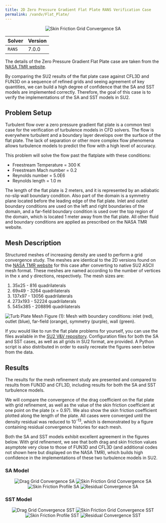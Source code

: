 ```yaml
---
title: 2D Zero Pressure Gradient Flat Plate RANS Verification Case
permalink: /vandv/Flat_Plate/
---
```


<p align="center">
<img src="/vandv_files/Flat_Plate/images/flatplate_cf_0p97_gridconv_sa.png" alt="Skin Friction Grid Convergence SA" />
</p>

| Solver | Version |
| --- | --- |
|  `RANS` | 7.0.0 |

The details of the Zero Pressure Gradient Flat Plate case are taken from the [NASA TMR website](https://turbmodels.larc.nasa.gov/flatplate.html).

By comparing the SU2 results of the flat plate case against CFL3D and FUN3D on a sequence of refined grids and seeing agreement of key quantities, we can build a high degree of confidence that the SA and SST models are implemented correctly. Therefore, the goal of this case is to verify the implementations of the SA and SST models in SU2.

## Problem Setup

Turbulent flow over a zero pressure gradient flat plate is a common test case for the verification of turbulence models in CFD solvers. The flow is everywhere turbulent and a boundary layer develops over the surface of the flat plate. The lack of separation or other more complex flow phenomena allows turbulence models to predict the flow with a high level of accuracy.

This problem will solve the flow past the flatplate with these conditions:
- Freestream Temperature = 300 K
- Freestream Mach number = 0.2
- Reynolds number = 5.0E6
- Reynolds length = 1.0 m

The length of the flat plate is 2 meters, and it is represented by an adiabatic no-slip wall boundary condition. Also part of the domain is a symmetry plane located before the leading edge of the flat plate. Inlet and outlet boundary conditions are used on the left and right boundaries of the domain, and a far-field boundary condition is used over the top region of the domain, which is located 1 meter away from the flat plate. All other fluid and boundary conditions are applied as prescribed on the NASA TMR website.

## Mesh Description

Structured meshes of increasing density are used to perform a grid convergence study. The meshes are identical to the 2D versions found on the [NASA TMR website](https://turbmodels.larc.nasa.gov/flatplate_grids.html) for this case after converting to native SU2 ASCII mesh format. These meshes are named according to the number of vertices in the x and y directions, respectively. The mesh sizes are:

1. 35x25   - 816 quadrilaterals
2. 69x49   - 3264 quadrilaterals
3. 137x97  - 13056 quadrilaterals
4. 273x193 - 52224 quadrilaterals
5. 545x385 - 208896 quadrilaterals

![Turb Plate Mesh](/vandv_files/Flat_Plate/images/turb_plate_mesh_bcs.png)
Figure (1): Mesh with boundary conditions: inlet (red), outlet (blue), far-field (orange), symmetry (purple), wall (green).

If you would like to run the flat plate problems for yourself, you can use the files available in the [SU2 V&V repository](https://github.com/su2code/VandV/tree/master/rans/flatplate). Configuration files for both the SA and SST cases, as well as all grids in SU2 format, are provided. A Python script is also distributed in order to easily recreate the figures seen below from the data.

## Results

The results for the mesh refinement study are presented and compared to results from FUN3D and CFL3D, including results for both the SA and SST turbulence models.

We will compare the convergence of the drag coefficient on the flat plate with grid refinement, as well as the value of the skin friction coefficient at one point on the plate (x = 0.97). We also show the skin friction coefficient plotted along the length of the plate. All cases were converged until the density residual was reduced to 10<sup>-13</sup>, which is demonstrated by a figure containing residual convergence histories for each mesh.

Both the SA and SST models exhibit excellent agreement in the figures below. With grid refinement, we see that both drag and skin friction values asymptote very close to those of FUN3D and CFL3D (and additional codes not shown here but displayed on the NASA TMR), which builds high confidence in the implementations of these two turbulence models in SU2.

### SA Model

<p align="center">
<img src="/vandv_files/Flat_Plate/images/flatplate_cd_gridconv_sa.png" alt="Drag Grid Convergence SA" />
<img src="/vandv_files/Flat_Plate/images/flatplate_cf_0p97_gridconv_sa.png" alt="Skin Friction Grid Convergence SA" />
<img src="/vandv_files/Flat_Plate/images/flatplate_cf_profile_sa.png" alt="Skin Friction Profile SA" />
<img src="/vandv_files/Flat_Plate/images/flatplate_residual_convergence_sa.png" alt="Residual Convergence SA" />
</p>

### SST Model

<p align="center">
<img src="/vandv_files/Flat_Plate/images/flatplate_cd_gridconv_sst.png" alt="Drag Grid Convergence SST" />
<img src="/vandv_files/Flat_Plate/images/flatplate_cf_0p97_gridconv_sst.png" alt="Skin Friction Grid Convergence SST" />
<img src="/vandv_files/Flat_Plate/images/flatplate_cf_profile_sst.png" alt="Skin Friction Profile SST" />
<img src="/vandv_files/Flat_Plate/images/flatplate_residual_convergence_sst.png" alt="Residual Convergence SST" />
</p>
